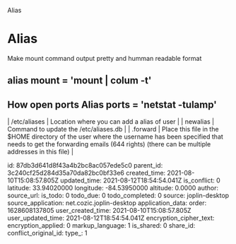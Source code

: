 Alias

# Alias

Make mount command output pretty and humman readable format 

alias mount = 'mount | colum -t'
-------------------------

How open ports
Alias ports = 'netstat -tulamp'
---------------------------------------------


| /etc/aliases                                   | Location where you can add a alias of user                   |
| newalias                                       | Command to update the /etc/aliases.db                        |
| .forward                                       | Place this file in the $HOME directory of the user where the username has been specified that needs to get the forwarding emails (644 rights) (there can be multiple addresses in this file) |


id: 87db3d641d8f43a4b2bc8ac057ede5c0
parent_id: 3c240cf25d284d35a70da82bc0bf33e6
created_time: 2021-08-10T15:08:57.805Z
updated_time: 2021-08-12T18:54:54.041Z
is_conflict: 0
latitude: 33.94020000
longitude: -84.53950000
altitude: 0.0000
author: 
source_url: 
is_todo: 0
todo_due: 0
todo_completed: 0
source: joplin-desktop
source_application: net.cozic.joplin-desktop
application_data: 
order: 1628608137805
user_created_time: 2021-08-10T15:08:57.805Z
user_updated_time: 2021-08-12T18:54:54.041Z
encryption_cipher_text: 
encryption_applied: 0
markup_language: 1
is_shared: 0
share_id: 
conflict_original_id: 
type_: 1